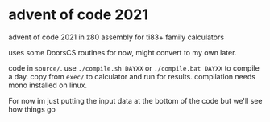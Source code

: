 # advent of code 2021

advent of code 2021 in z80 assembly for ti83+ family calculators

uses some DoorsCS routines for now, might convert to my own later.

code in `source/`. use `./compile.sh DAYXX` or `./compile.bat DAYXX` to compile a day. copy from `exec/` to calculator and run for results. compilation needs mono installed on linux.

For now im just putting the input data at the bottom of the code but we'll see how things go
